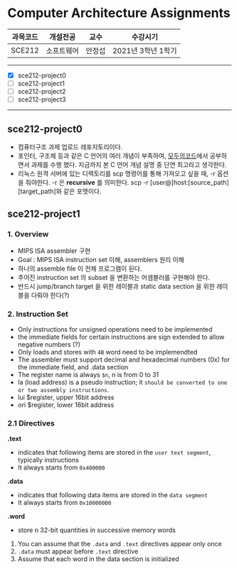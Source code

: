 # Computer Architecture Assignments

과목코드 | 개설전공 | 교수 | 수강시기 |
--------|---------|--------|---------|
SCE212 | 소프트웨어 | 안정섭 | 2021년 3학년 1학기 |
* * *

- [x] sce212-project0
- [ ] sce212-project1
- [ ] sce212-project2
- [ ] sce212-project3
* * *

## sce212-project0
- 컴퓨터구조 과제 업로드 레포지토리이다.
- 포인터, 구조체 등과 같은 C 언어의 여러 개념이 부족하여, [모두의코드](https://modoocode.com/)에서 공부하면서 과제를 수행 했다. 지금까지 본 C 언어 개념 설명 중 단연 최고라고 생각한다.
- 리눅스 원격 서버에 있는 디렉토리를 scp 명령어를 통해 가져오고 싶을 때, -r 옵션을 줘야한다. -r 은 __recursive__ 를 의미한다. scp -r [user@]host:[source_path] [target_path]와 같은 포맷이다.

## sce212-project1
### 1. Overview
- MIPS ISA assembler 구현
- Goal : MIPS ISA instruction set 이해, assemblers 원리 이해
- 하나의 assemble file 이 전체 프로그램이 된다.
- 주어진 instruction set 의 subset 을 변환하는 어셈블러를 구현해야 한다.
- 반드시 jump/branch target 을 위한 레이블과 static data section 을 위한 레이블을 다뤄야 한다(?)
### 2. Instruction Set
- Only instructions for unsigned operations need to be implemented
- the immediate fields for certain instructions are sign extended to allow negative numbers (?)
- Only loads and stores with `4B` word need to be implemendted
- The assembler must support decimal and hexadecimal numbers (0x) for the immediate field, and .data section
- The register name is always `$n`, n is from 0 to 31
- la (load address) is a pseudo instruction; it `should be converted to one or two assembly instructions`.
- lui $register, upper 16bit address
- ori $register, lower 16bit address
### 2.1 Directives
**.text**
- indicates that following items are stored in the `user text segment`, typically instructions
- It always starts from `0x400000`

**.data**
- indicates that following data items are stored in the `data segment`
- It always starts from `0x10000000`

**.word**
- store n 32-bit quantities in successive memory words

1. You can assume that the `.data` and `.text` directives appear only once  
2. `.data` must appear before `.text` directive  
3. Assume that each word in the data section is initialized  
